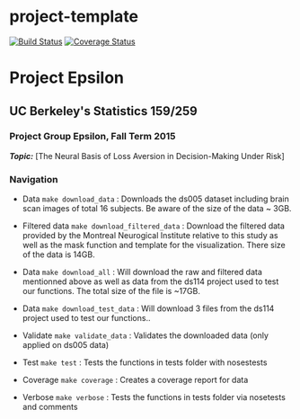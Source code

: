 # project-template
[![Build Status](https://travis-ci.org/berkeley-stat159/project-epsilon.svg?branch=master)](https://travis-ci.org/berkeley-stat159/project-epsilon?branch=master)
[![Coverage Status](https://coveralls.io/repos/berkeley-stat159/project-epsilon/badge.svg?branch=master)](https://coveralls.io/r/berkeley-stat159/project-epsilon?branch=master)

# Project Epsilon
## UC Berkeley's Statistics 159/259
### Project Group Epsilon, Fall Term 2015 

_**Topic:**_ [The Neural Basis of Loss Aversion in Decision-Making Under Risk] 

### Navigation
 - Data `make download_data` : Downloads the ds005 dataset including brain scan 
 images of total 16 subjects. Be aware of the size of the data ~ 3GB.
 
 - Filtered data `make download_filtered_data` : Download the filtered data
   provided by the Montreal Neurogical Institute relative to this study as well
   as the mask function and template for the visualization. There size of the 
   data is 14GB.
  
 - Data `make download_all` : Will download the raw and filtered data 
   mentionned above as well as data from the ds114 project used to test 
   our functions. The total size of the file is ~17GB.
 
 - Data `make download_test_data` : Will download 3 files from the ds114 project 
   used to test our functions..

 - Validate `make validate_data` : Validates the downloaded data (only applied
   on ds005 data)

 - Test `make test` : Tests the functions in tests folder with nosestests

 - Coverage `make coverage` : Creates a coverage report for data

 - Verbose `make verbose` : Tests the functions in tests folder via nosetests 
   and comments


